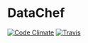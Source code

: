 DataChef
========
[![Code Climate](https://codeclimate.com/github/cronin101/DataChef/badges/gpa.svg)](https://codeclimate.com/github/cronin101/DataChef)
[![Travis](https://travis-ci.org/cronin101/DataChef.svg?branch=master)](https://travis-ci.org/cronin101/DataChef)
